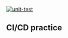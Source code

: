 [![unit-test](https://github.com/hayabusa1228/tasks/actions/workflows/unit-test.yml/badge.svg)](https://github.com/hayabusa1228/tasks/actions/workflows/unit-test.yml)


## CI/CD practice